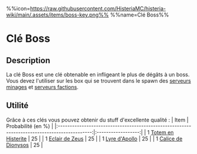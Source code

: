 %%icon=https://raw.githubusercontent.com/HisteriaMC/histeria-wiki/main/.assets/items/boss-key.png%%
%%name=Clé Boss%%

# Clé Boss

## Description
La clé Boss est une clé obtenable en infligeant le plus de dégâts à un boss. Vous devez l'utiliser sur les box qui se trouvent dans le spawn des [serveurs minages](https://histeria.fr/wiki/mondes/monde-minage) et [serveurs factions](https://histeria.fr/wiki/mondes/serveurs-faction).

## Utilité
Grâce à ces clés vous pouvez obtenir du stuff d'excellente qualité :
| Item                                                                                         | Probabilité (en %) |
|:--------------------------------------------------------------------------------------------:|:------------------:|
| 1 [Totem en Histerite](https://histeria.fr/wiki/objets/histerite-totem)                      | 25                 |
| 1 [Eclair de Zeus](https://histeria.fr/wiki/objets/thunderbolt)                              | 25                 |
| 1 [Lyre d'Apollo](https://histeria.fr/wiki/objets/magic-lyre)                                | 25                 |
| 1 [Calice de Dionysos](https://histeria.fr/wiki/objets/chalice)                              | 25                 |

